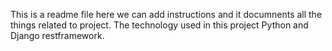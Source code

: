 This is a readme file here we can add instructions and it documnents all the things related to project.
The technology used in this project Python and Django restframework.
